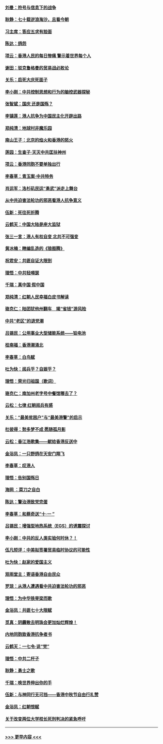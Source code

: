 #### [刘曼：符号与信息下的战争](../pages/nsc993/n11564655.md?t=10032311) 
#### [耿静：七十载逆浪淘沙，且看今朝](../pages/nsc993/n11564520.md?t=10032311) 
#### [习主席：答应五求有脸面](../pages/nsc993/n11563953.md?t=10032311) 
#### [陈达：鸽怨](../pages/nsc993/n11561879.md?t=10032311) 
#### [项云：香港人民的每日惨痛  警示着世界每个人](../pages/nsc993/n11559273.md?t=10032311) 
#### [谢田：驳克鲁格曼的贸易战必败论](../pages/nsc993/n11555840.md?t=10032311) 
#### [关乐：启死大庆死面子](../pages/nsc993/n11556823.md?t=10032311) 
#### [李小刚：中共控制思想和行为的脑控武器探秘](../pages/nsc993/n11556776.md?t=10032311) 
#### [张智斌：国庆  还是国殇？](../pages/nsc993/n11556617.md?t=10032311) 
#### [李镇莲：港人抗争为中国民主化开辟出路](../pages/nsc993/n11556570.md?t=10032311) 
#### [郑纯清：地球村非魔乐园](../pages/nsc993/n11555415.md?t=10032311) 
#### [南山王子：北京的焰火和香港的怒火](../pages/nsc993/n11555318.md?t=10032311) 
#### [莲园：生查子·天灭中共匡扶神州](../pages/nsc993/n11555302.md?t=10032311) 
#### [项云：香港同胞不要单独出行](../pages/nsc993/n11555276.md?t=10032311) 
#### [李春草：青玉案‧中共特务](../pages/nsc993/n11552356.md?t=10032311) 
#### [肖运军：洛杉矶民运“勇武”派走上舞台](../pages/nsc993/n11551595.md?t=10032311) 
#### [从中共迫害法轮功的邪恶看港人抗争意义](../pages/nsc993/n11540858.md?t=10032311) 
#### [伍新：死往死折腾](../pages/nsc993/n11550174.md?t=10032311) 
#### [云鹤天：中国大陆是座大监狱](../pages/nsc993/n11550155.md?t=10032311) 
#### [张三一言：港人有权自变 北共不可强变](../pages/nsc993/n11550132.md?t=10032311) 
#### [黄冰楠：瞎编乱造的《狼图腾》](../pages/nsc993/n11550082.md?t=10032311) 
#### [祝君安：共匪自证大限到](../pages/nsc993/n11550041.md?t=10032311) 
#### [理悟：中共轻嘚瑟](../pages/nsc993/n11547978.md?t=10032311) 
#### [千瑞：真中国 假中国](../pages/nsc993/n11547865.md?t=10032311) 
#### [郑纯清：红朝人民幸福白皮书解读](../pages/nsc993/n11547499.md?t=10032311) 
#### [骆克仁：陆团犹他州翻车　揭“省钱”游风险](../pages/nsc993/n11546977.md?t=10032311) 
#### [中共“老区”的退党潮](../pages/nsc993/n11545995.md?t=10032311) 
#### [吕锡民：公用事业大型储能系统——铅电池](../pages/nsc993/n11545701.md?t=10032311) 
#### [桂南福：香港潮涌北](../pages/nsc993/n11545682.md?t=10032311) 
#### [李春草：白鸟赋](../pages/nsc993/n11545663.md?t=10032311) 
#### [吐为快：阅兵乎？自娱乎？](../pages/nsc993/n11545625.md?t=10032311) 
#### [理悟：荣光归祖国（歌词）](../pages/nsc993/n11545616.md?t=10032311) 
#### [骆克仁：南加州老字号中餐馆哪去了？](../pages/nsc993/n11545120.md?t=10032311) 
#### [云松：七律 红朝阅兵有感](../pages/nsc993/n11542394.md?t=10032311) 
#### [关乐：“最美贫困户”与“最美港警”的启示](../pages/nsc993/n11542252.md?t=10032311) 
#### [杜彼得：愁多梦不成 愿随孤月影](../pages/nsc993/n11540296.md?t=10032311) 
#### [云松：香江浩歌集——献给香港反送中](../pages/nsc993/n11540149.md?t=10032311) 
#### [金浴凤：一只野鸽在天安门翔飞](../pages/nsc993/n11540280.md?t=10032311) 
#### [李春草：叹港人](../pages/nsc993/n11540119.md?t=10032311) 
#### [理悟：告别国殇日](../pages/nsc993/n11539610.md?t=10032311) 
#### [海网 ：菜刀之自白](../pages/nsc993/n11539597.md?t=10032311) 
#### [陈达：警治港致党完蛋](../pages/nsc993/n11538127.md?t=10032311) 
#### [李春草：和蔡奇送“十·一 ”](../pages/nsc993/n11537810.md?t=10032311) 
#### [吕锡民：增强型地热系统（EGS）的诱震探讨](../pages/nsc993/n11537765.md?t=10032311) 
#### [李小刚：中共的反人类实验何时休？！](../pages/nsc993/n11537669.md?t=10032311) 
#### [伍凡短评：中美拟签署贸易临时协议的可能性](../pages/nsc993/n11536773.md?t=10032311) 
#### [吐为快：赵家的爱国主义](../pages/nsc993/n11536750.md?t=10032311) 
#### [观雨堂主：寄语香港自由民众](../pages/nsc993/n11536735.md?t=10032311) 
#### [罗琼：从港人遭遇看中共迫害法轮功的邪恶](../pages/nsc993/n11507862.md?t=10032311) 
#### [理悟：为中华铁脊梁而歌](../pages/nsc993/n11534458.md?t=10032311) 
#### [金浴凤：共匪七十大限赋](../pages/nsc993/n11534434.md?t=10032311) 
#### [觅真：阴霾散去明珠会更加灿烂辉煌！](../pages/nsc993/n11531858.md?t=10032311) 
#### [内地同胞致香港抗争者书](../pages/nsc993/n11531645.md?t=10032311) 
#### [云鹤天：一七令‧说“党”](../pages/nsc993/n11529099.md?t=10032311) 
#### [理悟：中共二杆子](../pages/nsc993/n11529046.md?t=10032311) 
#### [耿静：勇士之歌](../pages/nsc993/n11527562.md?t=10032311) 
#### [千瑞：唤世界伸出你的手](../pages/nsc993/n11526942.md?t=10032311) 
#### [伍新：与神同行无可挡——香港中秋节自由行礼赞](../pages/nsc993/n11526801.md?t=10032311) 
#### [金浴凤：红朝恨赋](../pages/nsc993/n11524312.md?t=10032311) 
#### [关于改变两位大学校长死刑判决的紧急呼吁](../pages/nsc993/n11524103.md?t=10032311) 

----
#### [ >>> 更早内容 <<< ](../indexes/nsc993-earlier.md)
